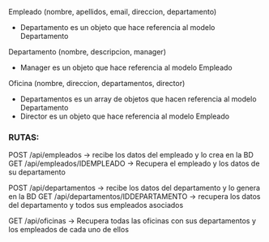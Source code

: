 Empleado (nombre, apellidos, email, direccion, departamento)

- Departamento es un objeto que hace referencia al modelo Departamento

Departamento (nombre, descripcion, manager)

- Manager es un objeto que hace referencia al modelo Empleado

Oficina (nombre, direccion, departamentos, director)

- Departamentos es un array de objetos que hacen referencia al modelo
  Departamento
- Director es un objeto que hace referencia al modelo Empleado

### RUTAS:

POST /api/empleados -> recibe los datos del empleado y lo crea en la BD GET
/api/empleados/IDEMPLEADO -> Recupera el empleado y los datos de su departamento

POST /api/departamentos -> recibe los datos del departamento y lo genera en la
BD GET /api/departamentos/IDDEPARTAMENTO -> recupera los datos del departamento
y todos sus empleados asociados

GET /api/oficinas -> Recupera todas las oficinas con sus departamentos y los
empleados de cada uno de ellos
